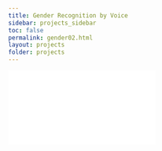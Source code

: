 ```yaml
---
title: Gender Recognition by Voice
sidebar: projects_sidebar
toc: false
permalink: gender02.html
layout: projects
folder: projects
---
```

<iframe src="pages/projects/gender01content.html"
        onload="resize(this)"
        frameborder="0"
        scrolling="no"/>
